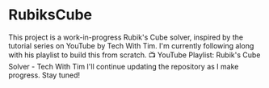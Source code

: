 # RubiksCube
This project is a work-in-progress Rubik's Cube solver, inspired by the tutorial series on YouTube by Tech With Tim. I'm currently following along with his playlist to build this from scratch.  📺 YouTube Playlist: Rubik's Cube Solver - Tech With Tim  I'll continue updating the repository as I make progress. Stay tuned!
